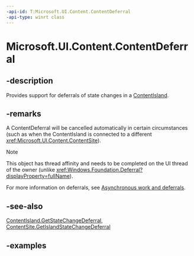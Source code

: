 ```yaml
---
-api-id: T:Microsoft.UI.Content.ContentDeferral
-api-type: winrt class
---
```


# Microsoft.UI.Content.ContentDeferral

<!--
public sealed class ContentDeferral
-->

## -description

Provides support for deferrals of state changes in a [ContentIsland](contentisland.md).

## -remarks

A ContentDeferral will be cancelled automatically in certain circumstances (such as when the ContentIsland is connected to a different <xref:Microsoft.UI.Content.ContentSite>).

> [!NOTE]
> This object has thread affinity and needs to be completed on the UI thread of the owner (unlike <xref:Windows.Foundation.Deferral?displayProperty=fullName>).

For more information on deferrals, see [Asynchronous work and deferrals](/windows/uwp/launch-resume/app-lifecycle).

## -see-also

[ContentIsland.GetStateChangeDeferral](contentisland_getstatechangedeferral_1844274107.md), [ContentSite.GetIslandStateChangeDeferral](contentsite_getislandstatechangedeferral_1427932365.md)

## -examples
